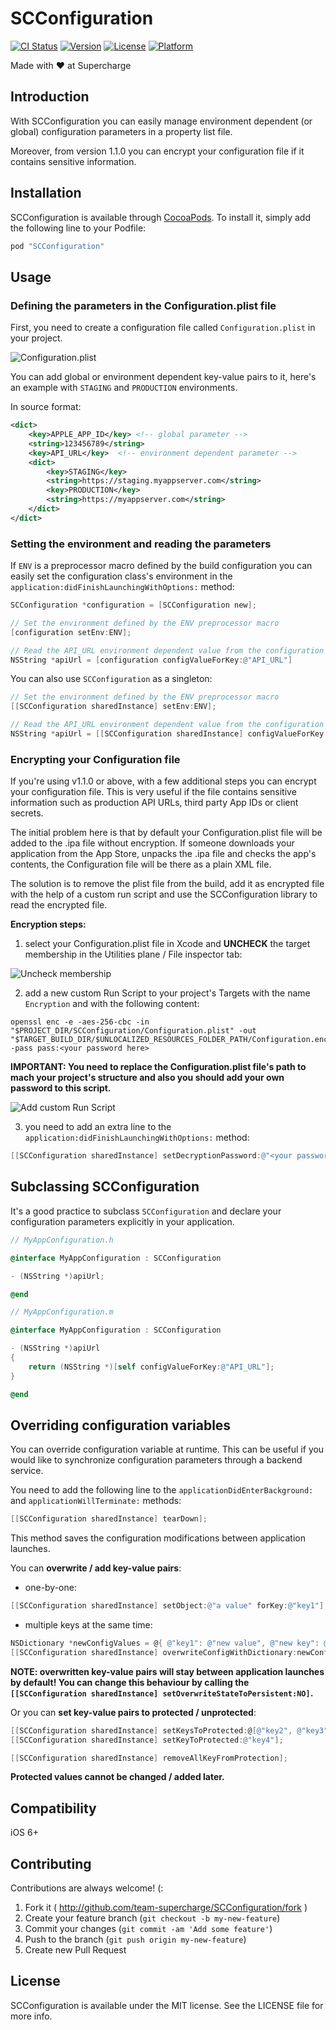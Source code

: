# SCConfiguration

[![CI Status](http://img.shields.io/travis/team-supercharge/SCConfiguration.svg?style=flat)](https://travis-ci.org/team-supercharge/SCConfiguration)
[![Version](https://img.shields.io/cocoapods/v/SCConfiguration.svg?style=flat)](http://cocoadocs.org/docsets/SCConfiguration)
[![License](https://img.shields.io/cocoapods/l/SCConfiguration.svg?style=flat)](http://cocoadocs.org/docsets/SCConfiguration)
[![Platform](https://img.shields.io/cocoapods/p/SCConfiguration.svg?style=flat)](http://cocoadocs.org/docsets/SCConfiguration)

Made with ♥︎ at Supercharge

## Introduction

With SCConfiguration you can easily manage environment dependent (or global) configuration parameters in a property list file.

Moreover, from version 1.1.0 you can encrypt your configuration file if it contains sensitive information.

## Installation

SCConfiguration is available through [CocoaPods](http://cocoapods.org). To install it, simply add the following line to your Podfile:

```ruby
pod "SCConfiguration"
```

## Usage

### Defining the parameters in the Configuration.plist file

First, you need to create a configuration file called `Configuration.plist` in your project.

![Configuration.plist](Images/plist.png)

You can add global or environment dependent key-value pairs to it, here's an example with `STAGING` and `PRODUCTION` environments.

In source format:

```xml
<dict>
	<key>APPLE_APP_ID</key> <!-- global parameter -->
	<string>123456789</string>
	<key>API_URL</key>  <!-- environment dependent parameter -->
	<dict>
		<key>STAGING</key>
		<string>https://staging.myappserver.com</string>
		<key>PRODUCTION</key>
		<string>https://myappserver.com</string>
	</dict>
</dict>
```

### Setting the environment and reading the parameters

If `ENV` is a preprocessor macro defined by the build configuration you can easily set the configuration class's environment in the `application:didFinishLaunchingWithOptions:` method:

```objective-c
SCConfiguration *configuration = [SCConfiguration new];

// Set the environment defined by the ENV preprocessor macro
[configuration setEnv:ENV];

// Read the API_URL environment dependent value from the configuration
NSString *apiUrl = [configuration configValueForKey:@"API_URL"]
```

You can also use `SCConfiguration` as a singleton:

```objective-c
// Set the environment defined by the ENV preprocessor macro
[[SCConfiguration sharedInstance] setEnv:ENV];

// Read the API_URL environment dependent value from the configuration
NSString *apiUrl = [[SCConfiguration sharedInstance] configValueForKey:@"API_URL"]
```

### Encrypting your Configuration file

If you're using v1.1.0 or above, with a few additional steps you can encrypt your configuration file. This is very useful if the file contains sensitive information such as production API URLs, third party App IDs or client secrets.

The initial problem here is that by default your Configuration.plist file will be added to the .ipa file without encryption. If someone downloads your application from the App Store, unpacks the .ipa file and checks the app's contents, the Configuration file will be there as a plain XML file.

The solution is to remove the plist file from the build, add it as encrypted file with the help of a custom run script and use the SCConfiguration library to read the encrypted file.

**Encryption steps:**

1) select your Configuration.plist file in Xcode and **UNCHECK** the target membership in the Utilities plane / File inspector tab:

![Uncheck membership](Images/encryption_step_1.png)

2) add a new custom Run Script to your project's Targets with the name `Encryption` and with the following content:

```
openssl enc -e -aes-256-cbc -in "$PROJECT_DIR/SCConfiguration/Configuration.plist" -out "$TARGET_BUILD_DIR/$UNLOCALIZED_RESOURCES_FOLDER_PATH/Configuration.enc" -pass pass:<your password here>
```

**IMPORTANT: You need to replace the Configuration.plist file's path to mach your project's structure and also you should add your own password to this script.**

![Add custom Run Script](Images/encryption_step_2.png)

3) you need to add an extra line to the `application:didFinishLaunchingWithOptions:` method:

```objective-c
[[SCConfiguration sharedInstance] setDecryptionPassword:@"<your password here>"];
```

## Subclassing SCConfiguration

It's a good practice to subclass `SCConfiguration` and declare your configuration parameters explicitly in your application.

```objective-c
// MyAppConfiguration.h

@interface MyAppConfiguration : SCConfiguration

- (NSString *)apiUrl;

@end
```

```objective-c
// MyAppConfiguration.m

@interface MyAppConfiguration : SCConfiguration

- (NSString *)apiUrl
{
    return (NSString *)[self configValueForKey:@"API_URL"];
}

@end
```

## Overriding configuration variables

You can override configuration variable at runtime. This can be useful if you would like to synchronize configuration parameters through a backend service.

You need to add the following line to the `applicationDidEnterBackground:` and `applicationWillTerminate:` methods:

```objective-c
[[SCConfiguration sharedInstance] tearDown];
```

This method saves the configuration modifications between application launches.

You can **overwrite / add key-value pairs**:

* one-by-one:

```objective-c
[[SCConfiguration sharedInstance] setObject:@"a value" forKey:@"key1"];
```

* multiple keys at the same time:

```objective-c
NSDictionary *newConfigValues = @{ @"key1": @"new value", @"new key": @"new value" };
[[SCConfiguration sharedInstance] overwriteConfigWithDictionary:newConfigValues];
```

**NOTE: overwritten key-value pairs will stay between application launches by default! You can change this behaviour by calling the `[[SCConfiguration sharedInstance] setOverwriteStateToPersistent:NO]`.**

Or you can **set key-value pairs to protected / unprotected**:

```objective-c
[[SCConfiguration sharedInstance] setKeysToProtected:@[@"key2", @"key3"]];
[[SCConfiguration sharedInstance] setKeyToProtected:@"key4"];

[[SCConfiguration sharedInstance] removeAllKeyFromProtection];
```

**Protected values cannot be changed / added later.**

## Compatibility

iOS 6+

## Contributing

Contributions are always welcome! (:

1. Fork it ( http://github.com/team-supercharge/SCConfiguration/fork )
2. Create your feature branch (`git checkout -b my-new-feature`)
3. Commit your changes (`git commit -am 'Add some feature'`)
4. Push to the branch (`git push origin my-new-feature`)
5. Create new Pull Request

## License

SCConfiguration is available under the MIT license. See the LICENSE file for more info.
